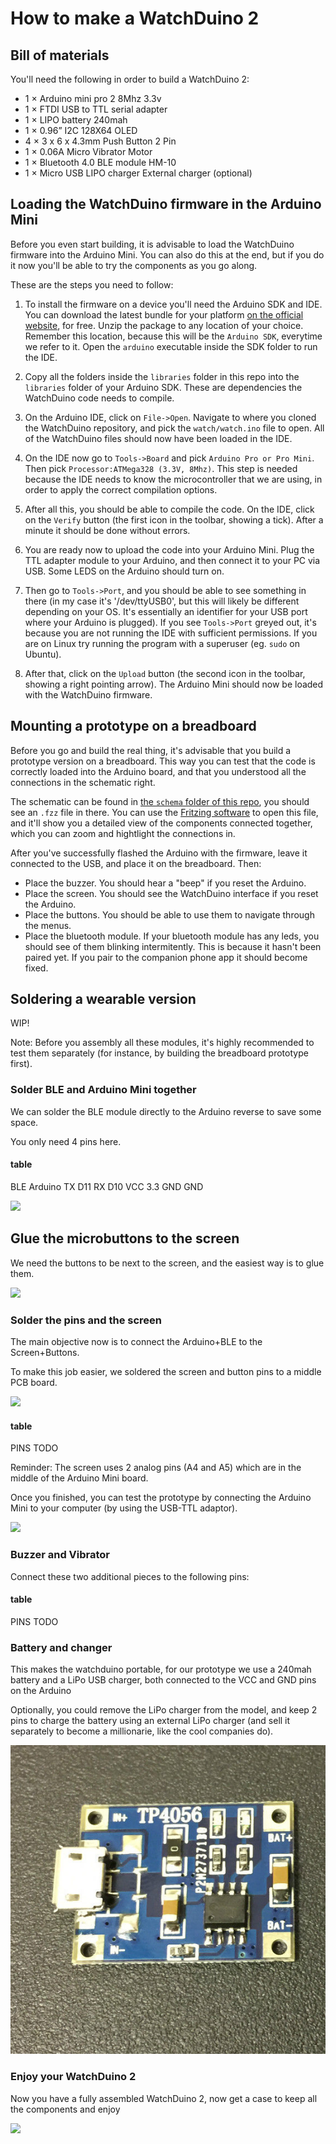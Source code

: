 # How to make a WatchDuino 2

## Bill of materials

You'll need the following in order to build a WatchDuino 2:

- 1 × Arduino mini pro 2 8Mhz 3.3v
- 1 × FTDI USB to TTL serial adapter
- 1 × LIPO battery 240mah
- 1 × 0.96” I2C 128X64 OLED
- 4 × 3 x 6 x 4.3mm Push Button 2 Pin
- 1 × 0.06A Micro Vibrator Motor
- 1 × Bluetooth 4.0 BLE module HM-10
- 1 × Micro USB LIPO charger External charger (optional)

## Loading the WatchDuino firmware in the Arduino Mini

Before you even start building, it is advisable to load the WatchDuino
firmware into the Arduino Mini. You can also do this at the end, but if you do
it now you'll be able to try the components as you go along.

These are the steps you need to follow:

1. To install the firmware on a device you'll need the Arduino SDK and IDE.
You can download the latest bundle for your platform
[on the official website](https://www.arduino.cc/en/Main/Software),
for free. Unzip the package to any location of your choice. Remember this
location, because this will be the `Arduino SDK`, everytime we refer to it.
Open the `arduino` executable inside the SDK folder to run the IDE.

2. Copy all the folders inside the `libraries` folder in this repo into the
`libraries` folder of your Arduino SDK. These are dependencies the WatchDuino
code needs to compile.

3. On the Arduino IDE, click on `File->Open`. Navigate to where you cloned
the WatchDuino repository, and pick the `watch/watch.ino` file to open.
All of the WatchDuino files should now have been loaded in the IDE.

4. On the IDE now go to `Tools->Board` and pick `Arduino Pro or Pro Mini`.
Then pick `Processor:ATMega328 (3.3V, 8Mhz)`. This step is needed because the
IDE needs to know the microcontroller that we are using, in order to apply
the correct compilation options.

5. After all this, you should be able to compile the code. On the IDE, click
on the `Verify` button (the first icon in the toolbar, showing a tick). After a
minute it should be done without errors.

6. You are ready now to upload the code into your Arduino Mini. Plug the TTL
adapter module to your Arduino, and then connect it to your PC via USB.
Some LEDS on the Arduino should turn on.

7. Then go to `Tools->Port`, and you should
be able to see something in there (in my case it's '/dev/ttyUSB0', but this
will likely be different depending on your OS. It's essentially an identifier
for your USB port where your Arduino is plugged). If you see `Tools->Port`
greyed out, it's because you are not running the IDE with sufficient
permissions. If you are on Linux try running the program with a superuser
(eg. `sudo` on Ubuntu).

8. After that, click on the `Upload` button (the second icon in the toolbar,
showing a right pointing arrow). The Arduino Mini should now be loaded with
the WatchDuino firmware.

## Mounting a prototype on a breadboard

Before you go and build the real thing, it's advisable that you build a
prototype version on a breadboard. This way you can test that the code
is correctly loaded into the Arduino board, and that you understood
all the connections in the schematic right.

The schematic can be found in [the `schema` folder of this repo](../schema),
you should see an `.fzz` file in there. You can use the
[Fritzing software](http://fritzing.org/download/?donation=0) to open this
file, and it'll show you a detailed view of the components connected together,
which you can zoom and hightlight the connections in.

After you've successfully flashed the Arduino with the firmware, leave it
connected to the USB, and place it on the breadboard. Then:

- Place the buzzer. You should hear a "beep" if you reset the Arduino.
- Place the screen. You should see the WatchDuino interface if you reset
the Arduino.
- Place the buttons. You should be able to use them to navigate through
the menus.
- Place the bluetooth module. If your bluetooth module has any leds, you
should see of them blinking intermitently. This is because it hasn't
been paired yet. If you pair to the companion phone app it should become fixed.

## Soldering a wearable version

WIP!

Note: Before you assembly all these modules, it's highly recommended to test
them separately (for instance, by building the breadboard prototype first).

### Solder BLE and Arduino Mini together

We can solder the BLE module directly to the Arduino reverse to save some space.

You only need 4 pins here.

#### table
BLE Arduino
TX  D11
RX  D10
VCC 3.3
GND GND

![](images/ble-arduino.png)

## Glue the microbuttons to the screen

We need the buttons to be next to the screen, and the easiest way is to glue them.

![](images/screen-buttons.png)

### Solder the pins and the screen

The main objective now is to connect the Arduino+BLE to the Screen+Buttons.

To make this job easier, we soldered the screen and button pins to a middle PCB board.

![](images/screen-pcb.png)

#### table
PINS TODO

Reminder: The screen uses 2 analog pins (A4 and A5) which are in the middle of
the Arduino Mini board.

Once you finished, you can test the prototype by connecting the Arduino Mini
to your computer (by using the USB-TTL adaptor).

![](images/screen-arduino.png)

### Buzzer and Vibrator

Connect these two additional pieces to the following pins:

#### table
PINS TODO

### Battery and changer

This makes the watchduino portable, for our prototype we use a 240mah battery
and a LiPo USB charger, both connected to the VCC and GND pins on the Arduino

Optionally, you could remove the LiPo charger from the model, and keep 2 pins
to charge the battery using an external LiPo charger
(and sell it separately to become a millionarie, like the cool companies do).

![](images/battery.png)

### Enjoy your WatchDuino 2

Now you have a fully assembled WatchDuino 2, now get a case to keep all
the components and enjoy

![](images/watchduino2.png)
